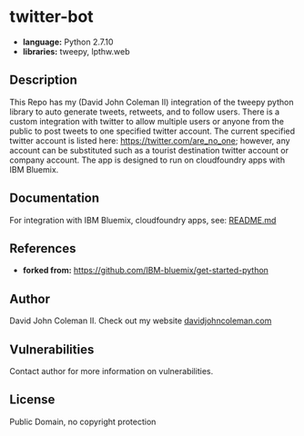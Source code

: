 # twitter-bot

* **language:** Python 2.7.10
* **libraries:** tweepy, lpthw.web

## Description

This Repo has my (David John Coleman II) integration of the tweepy python
library to auto generate tweets, retweets, and to follow users.  There is
a custom integration with twitter to allow multiple users or anyone from
the public to post tweets to one specified twitter account.  The current
specified twitter account is listed here: https://twitter.com/are_no_one;
however, any account can be substituted such as a tourist destination
twitter account or company account.  The app is designed to run on
cloudfoundry apps with IBM Bluemix.

## Documentation
For integration with IBM Bluemix, cloudfoundry apps, see: [README.md](https://github.com/IBM-bluemix/get-started-python)

## References

* **forked from:** https://github.com/IBM-bluemix/get-started-python

## Author

David John Coleman II.	Check out my website [davidjohncoleman.com](http://www.davidjohncoleman.com/)

## Vulnerabilities

Contact author for more information on vulnerabilities.

## License

Public Domain, no copyright protection
